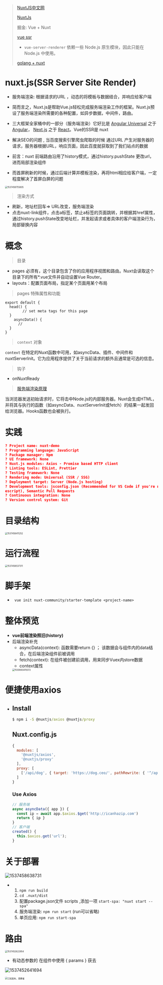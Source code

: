> [NuxtJS中文网](https://www.nuxtjs.cn/guide/installation) 
>
> [NuxtJs](https://nuxtjs.org/docs/get-started/installation) 
>
> 掘金: Vue + Nuxt
>
> [vue ssr](https://ssr.vuejs.org/#what-is-server-side-rendering-ssr) 
>
> - `vue-server-renderer` 依赖一些 Node.js 原生模块，因此只能在 Node.js 中使用。
>
> [golang + nuxt](https://gitlab.com/gadelkareem/skeleton) 

# nuxt.js(SSR Server Site Render)

* 服务端渲染: 根据请求的URL ，动态的将模板与数据结合，并响应给客户端
* 简而言之，Nuxt.js是帮助Vue.js轻松完成服务端渲染工作的框架。Nuxt.js预设了服务端渲染所需要的各种配置，如异步数据，中间件，路由。
* 三大框架全家桶中的一部分（服务端渲染）它好比是 [Angular Universal](https://universal.angular.io/) 之于 [Angular](https://angular.io/)， [Next.js](https://zeit.co/blog/next2) 之于 [React](https://facebook.github.io/react/)。Vue的SSR是 nuxt
* 解决SEO的问题 ,   当百度搜索引擎爬虫爬取的时候  通过URL  产生对服务器的请求，服务器根据URL，响应页面，因此百度就获取到了我们站点的数据

* 前言：nuxt 前端路由沿用了history模式，通过history.pushState 更改url，进而局部渲染组件
* 而首屏刷新的时候，通过后端计算并模板渲染，再将html相应给客户端，一定程度解决了首屏白屏的问题

<img src="./assets/Nuxt/1537458755805.png" alt="1537458755805" style="zoom:50%;" />   

> 渲染方式

* 刷新，地址栏回车=> URL改变，服务端渲染
* 点击nuxt-link组件，点击a标签，禁止a标签的页面跳转，并根据其href属性，通过history.pushState改变地址栏，并发起请求或者具体的客户端渲染行为，局部替换内容

# 概念

> 目录

- pages 必须有，这个目录包含了你的应用程序视图和路由。Nuxt会读取这个目录下的所有*.vue文件并自动设置Vue Router。
- layouts：配置页面布局，指定某个页面用某个布局

> pages 特殊属性和功能

```vue
export default {
  head() {
		// set meta tags for this page
  }
	asyncData() {
	  // 
  }
}
```

> `context` 对象

`context` 在特定的Nuxt函数中可用，如asyncData、插件、中间件和nuxtServerInit。它为应用程序提供了关于当前请求的额外且通常是可选的信息。

> 钩子

- onNuxtReady

> [服务端渲染原理](https://nuxtjs.org/docs/concepts/server-side-rendering) 

当浏览器发送初始请求时，它将击中Node.js的内部服务器。Nuxt会生成HTML，并将其与执行的函数（如asyncData、nuxtServerInit或fetch）的结果一起发回给浏览器。Hooks函数也会被执行。

# 实践

```json
? Project name: nuxt-demo
? Programming language: JavaScript
? Package manager: Npm
? UI framework: None
? Nuxt.js modules: Axios - Promise based HTTP client
? Linting tools: ESLint, Prettier
? Testing framework: None
? Rendering mode: Universal (SSR / SSG)
? Deployment target: Server (Node.js hosting)
? Development tools: jsconfig.json (Recommended for VS Code if you're not using typ
escript), Semantic Pull Requests
? Continuous integration: None
? Version control system: Git
```



# 目录结构

<img src="./assets/Nuxt/1537458411252.png" alt="1537458411252" style="zoom:50%;" />  

# 运行流程

<img src="./assets/Nuxt/1537458537311.png" alt="1537458537311" style="zoom:50%;" />  

# 脚手架

* ``` vue init nuxt-community/starter-template <project-name>```

# 整体预览

* __vue前端渲染照旧(history)__
* 后端渲染补充
  * asyncData(context):  函数需要return {} ；  该数据会与组件内的data结合，在后端渲染组件前被调用
  * fetch(context):  在组件被创建前调用，用来同步Vuex内store数据
  * context属性
  <img src="./assets/Nuxt/1530693415072.png" alt="1530693415072" style="zoom:50%;" />  

# 便捷使用axios

* ## Install

  ```cmd
  $ npm i -S @nuxtjs/axios @nuxtjs/proxy
  ```

  ## Nuxt.config.js

  ```js
  {
    modules: [
      '@nuxtjs/axios',
      '@nuxtjs/proxy'
    ],
    proxy: [
      ['/api/dog', { target: 'https://dog.ceo/', pathRewrite: { '^/api/dog': '/api/breeds/image/random' } }]
    ]
  }
  ```

  ### Use Axios

  ```js
  // 服务端
  async asyncData({ app }) {
    const ip = await app.$axios.$get('http://icanhazip.com')
    return { ip }
  }
  // 客户端
  created() {
  	this.$axios.get('url');
  }
  ```



# 关于部署

![1537458638731](assets/Nuxt/1537458638731.png)  

* 1. ```npm run build ```
  2. ```cd .nuxt/dist```
  3. 配置package.json文件  scripts ,添加一项 ```start-spa: "nuxt start --spa"```
  4. 服务端渲染: ```npm run start``` (run可以省略)
  5. 单页应用:  ```npm run start-spa```




# 路由

<img src="./assets/Nuxt/1537452622954.png" alt="1537452622954" style="zoom:50%;" />  





* 有动态参数的   在组件中使用 { params } 获去

![1537452641694](assets/Nuxt/1537452641694.png)  



<img src="./assets/Nuxt/订阅发布，观察者.png" alt="订阅发布，观察者" style="zoom:50%;" />  